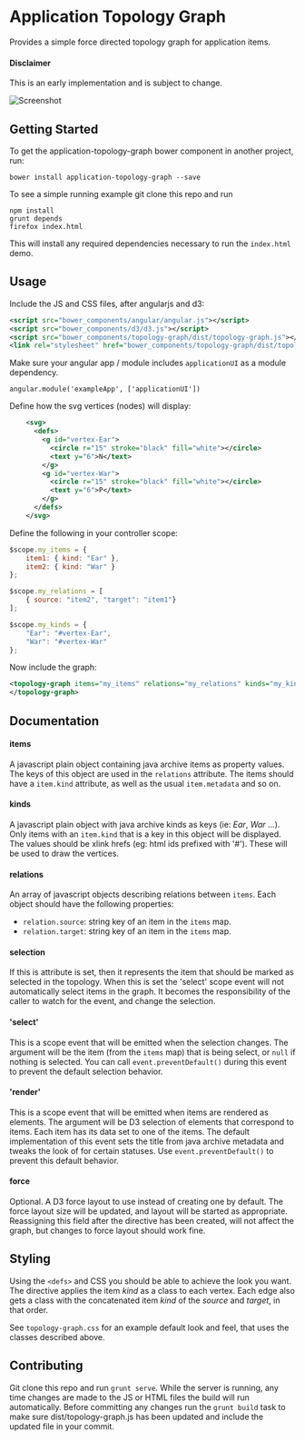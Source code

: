 Application Topology Graph
=========================

Provides a simple force directed topology graph for application items.

#### Disclaimer
This is an early implementation and is subject to change.

![Screenshot](https://raw.github.com/Maarc/application-graph/master/scratch/screenshot.png)

Getting Started
---------------

To get the application-topology-graph bower component in another project, run:

```
bower install application-topology-graph --save
```

To see a simple running example git clone this repo and run

```
npm install
grunt depends
firefox index.html
```

This will install any required dependencies necessary to run the ```index.html``` demo.

Usage
-----

Include the JS and CSS files, after angularjs and d3:

```xml
<script src="bower_components/angular/angular.js"></script>
<script src="bower_components/d3/d3.js"></script>
<script src="bower_components/topology-graph/dist/topology-graph.js"></script>
<link rel="stylesheet" href="bower_components/topology-graph/dist/topology-graph.css" />
```

Make sure your angular app / module includes ```applicationUI``` as a module dependency.

```
angular.module('exampleApp', ['applicationUI'])
```

Define how the svg vertices (nodes) will display:

```xml
    <svg>
      <defs>
        <g id="vertex-Ear">
          <circle r="15" stroke="black" fill="white"></circle>
          <text y="6">N</text>
        </g>
        <g id="vertex-War">
          <circle r="15" stroke="black" fill="white"></circle>
          <text y="6">P</text>
        </g>
      </defs>
    </svg>
```

Define the following in your controller scope:

```javascript
$scope.my_items = {
    item1: { kind: "Ear" },
    item2: { kind: "War" }
};

$scope.my_relations = [
    { source: "item2", "target": "item1"}
];

$scope.my_kinds = {
    "Ear": "#vertex-Ear",
    "War": "#vertex-War"
};
```

Now include the graph:

```xml
<topology-graph items="my_items" relations="my_relations" kinds="my_kinds">
</topology-graph>
```

Documentation
-------------

#### items

A javascript plain object containing java archive items as property values. The keys
of this object are used in the ```relations``` attribute. The items should have a
```item.kind``` attribute, as well as the usual ```item.metadata``` and so on.

#### kinds

A javascript plain object with java archive kinds as keys (ie: *Ear*, *War* ...). Only
items with an ```item.kind``` that is a key in this object will be displayed. The
values should be xlink hrefs (eg: html ids prefixed with '#'). These will be used to draw
the vertices.

#### relations

An array of javascript objects describing relations between ```items```. Each object should
have the following properties:

 * ```relation.source```: string key of an item in the ```items``` map.
 * ```relation.target```: string key of an item in the ```items``` map.

#### selection
If this is attribute is set, then it represents the item that should be marked as
selected in the topology. When this is set the 'select' scope event will not automatically
select items in the graph. It becomes the responsibility of the caller to watch for the
event, and change the selection.

#### 'select'

This is a scope event that will be emitted when the selection changes. The argument will
be the item (from the ```items``` map) that is being select, or ```null``` if nothing is
selected. You can call ```event.preventDefault()``` during this event to prevent the default
selection behavior.

#### 'render'

This is a scope event that will be emitted when items are rendered as elements. The argument
will be D3 selection of <g> elements that correspond to items. Each item has its data set to
one of the items. The default implementation of this event sets the title from java archive
metadata and tweaks the look of for certain statuses. Use ```event.preventDefault()``` to
prevent this default behavior.

#### force
Optional. A D3 force layout to use instead of creating one by default. The force layout size
will be updated, and layout  will be started as appropriate. Reassigning this field after
the directive has been created, will not affect the graph, but changes to force layout should
work fine.

Styling
-------

Using the ```<defs>``` and CSS you should be able to achieve the look you want. The
directive applies the item *kind* as a class to each vertex. Each edge also gets a class
with the concatenated item *kind* of the *source* and *target*, in that order.

See ```topology-graph.css``` for an example default look and feel, that uses the classes
described above.

Contributing
------------

Git clone this repo and run `grunt serve`. While the server is running, any time changes
are made to the JS or HTML files the build will run automatically.  Before committing any
changes run the `grunt build` task to make sure dist/topology-graph.js has been updated
and include the updated file in your commit.
